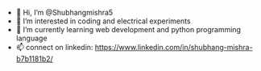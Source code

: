 - 👋 Hi, I’m @Shubhangmishra5
- 👀 I’m interested in coding and electrical experiments
- 🌱 I’m currently learning web development and python programming language
- 📫 connect on linkedin: https://www.linkedin.com/in/shubhang-mishra-b7b1181b2/ 

<!---
Shubhangmishra5/Shubhangmishra5 is a ✨ special ✨ repository because its `README.md` (this file) appears on your GitHub profile.
You can click the Preview link to take a look at your changes.
--->
